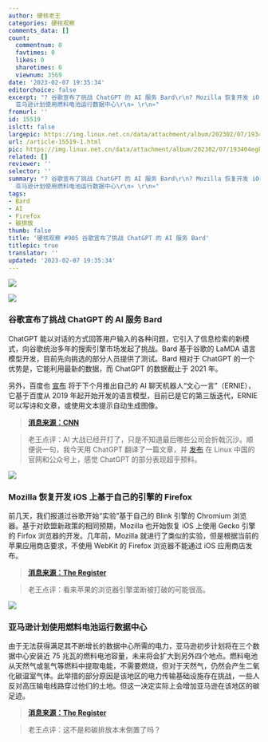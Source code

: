 ```yaml
---
author: 硬核老王
categories: 硬核观察
comments_data: []
count:
  commentnum: 0
  favtimes: 0
  likes: 0
  sharetimes: 0
  viewnum: 3569
date: '2023-02-07 19:35:34'
editorchoice: false
excerpt: "? 谷歌宣布了挑战 ChatGPT 的 AI 服务 Bard\r\n? Mozilla 恢复开发 iOS 上基于自己的引擎的 Firefox\r\n?
  亚马逊计划使用燃料电池运行数据中心\r\n» \r\n»"
fromurl: ''
id: 15519
islctt: false
largepic: https://img.linux.net.cn/data/attachment/album/202302/07/193404egk9y9uce2cdu7dy.jpg
url: /article-15519-1.html
pic: https://img.linux.net.cn/data/attachment/album/202302/07/193404egk9y9uce2cdu7dy.jpg.thumb.jpg
related: []
reviewer: ''
selector: ''
summary: "? 谷歌宣布了挑战 ChatGPT 的 AI 服务 Bard\r\n? Mozilla 恢复开发 iOS 上基于自己的引擎的 Firefox\r\n?
  亚马逊计划使用燃料电池运行数据中心\r\n» \r\n»"
tags:
- Bard
- AI
- Firefox
- 碳排放
thumb: false
title: '硬核观察 #905 谷歌宣布了挑战 ChatGPT 的 AI 服务 Bard'
titlepic: true
translator: ''
updated: '2023-02-07 19:35:34'
---
```


![](https://img.linux.net.cn/data/attachment/album/202302/07/193404egk9y9uce2cdu7dy.jpg)


![](https://img.linux.net.cn/data/attachment/album/202302/07/193412xm41d8pcsfczjrm3.jpg)


### 谷歌宣布了挑战 ChatGPT 的 AI 服务 Bard


ChatGPT 能以对话的方式回答用户输入的各种问题，它引入了信息检索的新模式，向谷歌统治多年的搜索引擎市场发起了挑战。Bard 基于谷歌的 LaMDA 语言模型开发，目前先向挑选的部分人员提供了测试。Bard 相对于 ChatGPT 的一个优势是，它能利用最新的数据，而 ChatGPT 的数据截止于 2021 年。


另外，百度也 [宣布](https://edition.cnn.com/2023/02/06/tech/china-baidu-ai-bot-chatgpt-rival-intl-hnk/index.html) 将于下个月推出自己的 AI 聊天机器人“文心一言”（ERNIE），它基于百度从 2019 年起开始开发的语言模型，目前已是它的第三版迭代，ERNIE 可以写诗和文章，或使用文本提示自动生成图像。



> 
> **[消息来源：CNN](https://edition.cnn.com/2023/02/06/tech/google-bard-chatgpt-rival/index.html)**
> 
> 
> 



> 
> 老王点评：AI 大战已经开打了，只是不知道最后哪些公司会折戟沉沙。顺便说一句，我今天用 ChatGPT 翻译了一篇文章，并 [发布](/article-15518-1.html) 在 Linux 中国的官网和公众号上，感觉 ChatGPT 的部分表现超乎预料。
> 
> 
> 


![](https://img.linux.net.cn/data/attachment/album/202302/07/193422zapzo2v0w9pvv0p0.jpg)


### Mozilla 恢复开发 iOS 上基于自己的引擎的 Firefox


前几天，我们报道过谷歌开始“实验”基于自己的 Blink 引擎的 Chromium 浏览器。基于对欧盟新政策的相同预期，Mozilla 也开始恢复 iOS 上使用 Gecko 引擎的 Firfox 浏览器的开发。几年前，Mozilla 就进行了类似的实验，但是根据当前的苹果应用商店要求，不使用 WebKit 的 Firefox 浏览器不能通过 iOS 应用商店发布。



> 
> **[消息来源：The Register](https://www.theregister.com/2023/02/07/mozilla_google_apple_webkit/)**
> 
> 
> 



> 
> 老王点评：看来苹果的浏览器引擎垄断被打破的可能很高。
> 
> 
> 


![](https://img.linux.net.cn/data/attachment/album/202302/07/193502wniqq47m7xzszmrz.jpg)


### 亚马逊计划使用燃料电池运行数据中心


由于无法获得满足其不断增长的数据中心所需的电力，亚马逊初步计划将在三个数据中心安装近 75 兆瓦的燃料电池容量，未来将会扩大到另外四个地点。燃料电池从天然气或氢气等燃料中提取电能，不需要燃烧，但对于天然气，仍然会产生二氧化碳温室气体。此举措的部分原因是该地区的电力传输基础设施存在挑战，一些人反对高压输电线路穿过他们的土地。但这一决定实际上会增加亚马逊在该地区的碳足迹。



> 
> **[消息来源：The Register](https://www.theregister.com/2023/02/06/amazon_datacenter_hydrogen_fuel/)**
> 
> 
> 



> 
> 老王点评：这不是和碳排放本末倒置了吗？
> 
> 
>